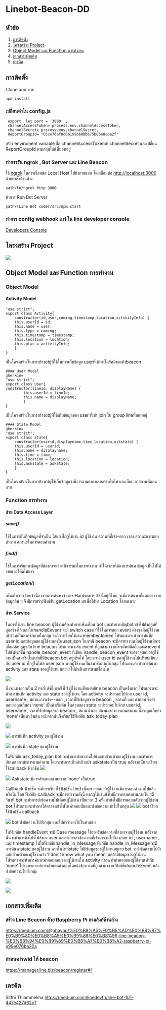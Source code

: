 
Linebot-Beacon-DD
===

## หัวข้อ

1. [การติดตั้ง](##การติดตั้ง)
2. [โครงสร้าง Project](##โครงสร้างProject)
3. [Object Model และ Function การทำงาน](##ObjectModelและFunctionการทำงาน)
4. [เอกสารเพิ่มเติม](##เอกสารเพิ่มเติม)
5. [เครดิต](##เครคิต)

## การติดตั้ง
Clone and run
```
npm install
```

### เปลี่ยนค่าใน config.js
```
 export  let port = '3000' ,
 channelAccessToken= process.env.channelAccessToken,
 channelSecret= process.env.channelSecret,
 ReportGroupId= "C6ce76af8d6b199b60bb675b85e8cea2f"
 ```
สร้าง enviroment variable ชื่อ channelAccessTokenกับchannelSecret และเปลี่ยน ReportGroupId ตามกลุ่มไลน์ที่บอทอยู่



### ทำการรัน ngrok , Bot Server และ Line Beacon

ใช้ [ngrok](https://ngrok.com/) ในการเชื่อมต่อ Local Host ไปยังภายนอก โดยเชื่อมต่อ [http://localhost:3000](http://localhost:3000) ด้วยคำสั่งด้านล่าง
```
path/to/ngrok http 3000
```

ทำการ Run Bot Server
```
path/(Line Bot code)/src/npm start
```

### ทำการ config webhook url ใน line developer console
[Developers Console](https://developers.line.biz/en/)

## โครงสร้าง Project
![](https://i.imgur.com/fpZJ0rZ.png)



## Object Model และ Function การทำงาน

### Object Model

#### Activity Model
```gherkin=
"use strict";
export class Activity{
    constructor(id,user,coming,timestamp,location,activityInfo) {
    this.userId = id;
    this.name = user;
    this.type = coming;
    this.timestamp = timestamp;
    this.location = location;
    this.plan = activityInfo;   
    }
}
```
เป็นโครงสร้างในการสร้างobjที่ใช้ในการเก็บข้อมูล userที่เข้ามาในรัศมีของตัวbeacon

```gherkin=
#### User Model
gherkin=
"use strict";
export class User{
constructor(lineId, displayName) {
        this.userId = lineId;
        this.name = displayName;        
        }
}
```
เป็นโครงสร้างในการสร้างobjที่ใช้เก็บข้อมูลของ user ที่เข้า join ใน group lineที่บอทอยู่

```gherkin=
#### State Model
gherkin=
"use strict";
export class State{
    constructor(userid,displayname,time,location,askstate) {
    this.userId = userid;
    this.name = displayname;
    this.time = time;
    this.location = location;
    this.askstate = askstate;   
    }
}
```
เป็นโครงสร้างในการสร้างobjใช้เก็บข้อมูลว่ามีการถามคำถามuserหรือไม่ และเก็บเวลาสถานที่ตอนถาม

### Function การทำงาน
#### ส่วน Data Access Layer
##### save()
ใช้ในการบันทึกข้อมูลที่จำเป็น ได้แก่ ชื่อผู้ใช้งาน id ผู้ใช้งาน สถานที่ที่เข้า-ออก เวลา สถานะการตอบคำถาม สถานะในการตอบคำถาม

##### find()
ใช้ในการเรียกหาข้อมูลที่ต้องการนำมาพิจารณาในการทำงาน ทำให้เวลาที่ต้องการค้นหาข้อมูลเป็นไปได้ง่ายและโค๊ดไม่ยาว

##### getLocation()
เพิ่มเติมจาก find เนื่องจากการค้นหาว่า เลข Hardware ID นี้อยู่ที่ไหน จะมีการค้นหาที่แตกต่างจากข้อมูลอื่น ๆ จึงมีการสร้างฟังก์ชัน getLocation มาเพื่อใช้หา Location โดยเฉพาะ

#### ส่วน Service
ในการใช้งาน line beacon ผู้ใช้งานต้องทำการเพิ่มเพื่อน bot และทำการเชิญbot เข้าไปยังกลุ่มที่ถูกสร้างไว้ และในhandleEevent จะมี switch case ที่ใช้ในการแยก event ต่างๆ เมื่อผู้ใช้งานเข้าร่วมเป็นสมาชิกภายในกลุ่ม จะมีการเรียกใช้งาน memberJoined โปรแกรมจะทำการบันทึก user id และข้อมูลของผู้ใช้งานลงในuser.json ในกรณี beacon จะมีการทำงานเมื่อผู้ใช้งานมีการเชื่อมต่อบลูทูธกับ line beacon โปรแกรมจะรับ event ที่ถูกส่งมาจากโทรศัพท์มือถือและส่งevent ไปยังฟังก์ชัน handle_beacon_event ที่เขียน 
handle_beacon_event จะตรวจสอบว่าผู้ใช้งานเป็นสมาชิกในกลุ่มที่มีbeacon bot อยู่หรือไม่ โดยการนำuser id ของผู้ใช้งานไปเปรียบเทียบกับ user id ที่อยู่ในไฟล์ user.json หากผู้ใช้งานเป็นสมาชิกภายในกลุ่ม โปรแกรมจะทำการค้นหา activity และ state ของผู้ใช้งาน และนำไปดำเนินการตามเงื่อนไข

![](https://i.imgur.com/OeC4hsw.png)


ซึ่งจะแบ่งออกเป็น 2 กรณี ดังนี้
กรณีที่ 1 ผู้ใช้งานเชื่อมต่อline beacon เป็นครั้งแรก
		โปรแกรมจะทำการบันทึก activity และ state ของผู้ใช้งาน โดย activity จะประกอบไปด้วย user id, username , สถานะการเข้า¬-ออก , เวลาที่รับข้อมูลจาก beacon , สถานที่ และ  คำตอบ ซึ่งคำตอบจะถูกเก็บค่า ‘none’ เป็นค่าเริ่มต้น ในส่วนของ state จะประกอบไปด้วย user id, username , เวลาที่รับข้อมูลจาก beacon , สถานที่  และ สถานะของการถามคำถาม ซึ่งจะถูกเก็บค่า ‘none’  เป็นค่าเริ่มต้น  หลังจากนั้นจึงเรียกใช้ฟังก์ชัน ask_today_plan 
        
![](https://i.imgur.com/BdxxAhO.png)

![](https://i.imgur.com/V1OGNQr.png)
การบันทึก activity ของผู้ใช้งาน

![](https://i.imgur.com/U5iV4mD.png)
การบันทึก state ของผู้ใช้งาน

ในฟังก์ชัน ask_today_plan bot จะทำการส่งคำถามไปยังแชทส่วนตัวของผู้ใช้งาน และทำการอัพเดตสถานะการถามคำถาม โดยจะทำการเก็บค่าตัวแปร askstate เป็น true หลังจากนั้นจะเรียกใช้callback ฟังก์ชัน
![](https://i.imgur.com/IpNLHim.png)

![](https://i.imgur.com/m0xVMWm.png)
Askstate มีการอัพเดตสถานะจาก ‘none’ เป็นtrue

Callback ฟังก์ชัน จะมีการเรียกใช้ฟังก์ชัน find เพื่อตรวจสอบว่าผู้ใช้งานมีการตอบคำถามไปแล้วหรือไม่ โดย ฟังก์ชัน callback จะมีการทำงานดังนี้
	หากผู้ใช้งานยังไม่มีการตอบคำถามภายใน 15 วินาที bot จะทำการส่งข้อความไปเตือนผู้ใช้งาน เป็นเวลา 3 ครั้ง ถ้ายังไม่มีการตอบกลับจากผู้ใช้งาน bot โปรแกรมจะทำการใส่ค่าว่างเข้าไปในคำตอบนั้นและส่งข้อความเข้าไปในกลุ่ม
![](https://i.imgur.com/BPSAzOi.png)
![](https://i.imgur.com/EpXqK25.jpg)
bot เรียกใช้ฟังก์ชัน callback

![](https://i.imgur.com/s7X7lkL.jpg)
bot ส่งข้อความไปยังกลุ่ม และใส่ค่าว่างลงไปในคำตอบ

ในฟังก์ชัน handleEvent จะมี Case message ใช้รองรับข้อความที่ส่งมาจากผู้ใช้งาน หลังจากนั้นจะทำการดึงโปรไฟล์ของ user และทำการส่งข้อความที่เข้ามารวมไปถึง user id , username , และ timestamp ไปให้ฟังก์ชันhandle_in_Message 
ฟังก์ชัน handle_in_Message จะมีการค้นหาstate ของผู้ใช้งาน หากในไฟล์state ไม่มีข้อมูลของผู้ใช้งานอยูเลย bot จะส่งข้อความไปยังแชทส่วนตัวของผู้ใช้งานว่า ‘I don’t know what you mean’
แต่ถ้ามีข้อมูลของผู้ใช้งาน โปรแกรมจะทำการค้นหาคำตอบตอบของผู้ใช้งานใน activity ล่าสุด ถ้าคำตอบของผู้ใช้งานเท่ากับ ‘none’ โปรแกรมจะทำการอัพเดตคำตอบโดยนำข้อความที่ถูกส่งมาจาก ฟังก์ชันhandleEvent แล้วส่งข้อความไปยังกลุ่ม

![](https://i.imgur.com/w2QjUIk.jpg)

![](https://i.imgur.com/41QXZdr.jpg)


## เอกสารเพิ่มเติม
### สร้าง Line Beacon ด้วย Raspberry Pi ตามลิงค์ด้านล่าง
https://medium.com/@phayao/%E0%B8%A5%E0%B8%AD%E0%B8%87%E0%B9%80%E0%B8%A5%E0%B9%88%E0%B8%99-line-beacon-%E0%B8%94%E0%B9%89%E0%B8%A7%E0%B8%A2-raspberry-pi-e99e076ba20a

### กำหนด hwid ให้ beacon
https://manager.line.biz/beacon/register#/



## เครคิต
Sitthi Thiammekha
https://medium.com/linedevth/line-bot-101-447e427d62c7
